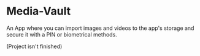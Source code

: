 # Media-Vault
An App where you can import images and videos to the app's storage and secure it with a PIN or biometrical methods.

(Project isn't finished)
